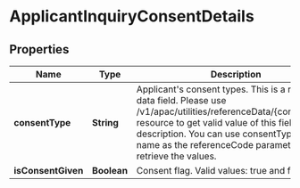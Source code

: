 # ApplicantInquiryConsentDetails

## Properties
Name | Type | Description | Notes
------------ | ------------- | ------------- | -------------
**consentType** | **String** | Applicant&#x27;s consent types. This is a reference data field. Please use /v1/apac/utilities/referenceData/{consentType} resource to get valid value of this field with description. You can use consentType field name as the referenceCode parameter to retrieve the values. |  [optional]
**isConsentGiven** | **Boolean** | Consent flag. Valid values: true and false |  [optional]
